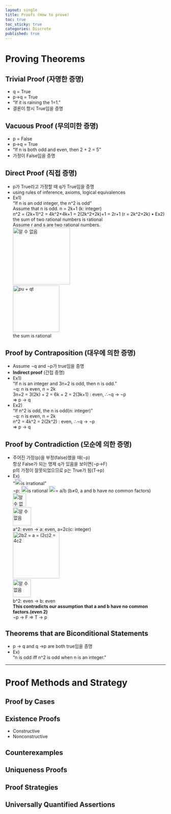 ```yaml
---
layout: single
title: Proofs (How to prove)
toc: true
toc_sticky: true
categories: Discrete
published: true
---
```



# Proving Theorems
## Trivial Proof (자명한 증명)
* q = True
* p→q = True
* “If it is raining the 1=1.”
* 결론이 항시 True임을 증명

## Vacuous Proof (무의미한 증명)
* p = False
* p→q = True
* “If n is both odd and even, then 2 + 2 = 5”
* 가정이 False임을 증명

## Direct Proof (직접 증명)
* p가 True라고 가정할 때 q가 True임을 증명
* using rules of inference, axioms, logical equivalences
* Ex1)<br/>
    “If n is an odd integer, the n^2 is odd”<br/>
    Assume that n is odd. n = 2k+1 (k: integer)<br/>
    n^2 = (2k+1)^2 = 4k^2+4k+1 = 2(2k^2+2k)+1 = 2r+1 (r = 2k^2+2k)
	•	Ex2)<br/>
    the sum of two rational numbers is rational<br/>
    Assume r and s are two rational numbers.<br/>
    <img width="179" alt="알 수 없음" src="https://user-images.githubusercontent.com/63464299/191149842-248f15c6-307a-4f69-913b-4bf70593fcc5.png"><br/>
    <img width="146" alt="pu + qt" src="https://user-images.githubusercontent.com/63464299/191149865-e863b272-b10c-4f11-8762-e9b386ec9b43.png"><br/>
    the sum is rational

## Proof by Contraposition (대우에 의한 증명)
* Assume ¬q and ¬p가 true임을 증명
* **Indirect proof** (간접 증명)
* Ex1)<br/>
    “If n is an integer and 3n+2 is odd, then n is odd.”<br/>
    ¬q: n is even, n = 2k<br/>
    3n+2 = 3(2k) + 2 = 6k + 2 = 2(3k+1) : even,  ∴¬q → ¬p<br/>
    => p → q 
* Ex2)<br/>
    “If n^2 is odd, the n is odd(n: integer)”<br/>
    ¬q: n is even, n = 2k<br/>
    n^2 = 4k^2 = 2(2k^2) : even,  ∴¬q → ¬p<br/>
    => p → q

## Proof by Contradiction (모순에 의한 증명)
* 주어진 가정(p)을 부정(false)했을 때(¬p)<br/>
  항상 False가 되는 명제 q가 있음을 보이면(¬p→F)<br/>
  p의 가정이 잘못되었으므로 p는 True가 됨(T→p)
* Ex)<br/>
  “<img width="20" alt="알 수 없음" src="https://user-images.githubusercontent.com/63464299/191149959-698152c7-d217-4459-93a9-61a645955167.png">is irrational”<br/>
  ¬p: <img width="20" alt="알 수 없음" src="https://user-images.githubusercontent.com/63464299/191149982-9736cc84-da53-42b3-ae4b-7a3f365d3205.png">is rational 
  <img width="20" alt="알 수 없음" src="https://user-images.githubusercontent.com/63464299/191149982-9736cc84-da53-42b3-ae4b-7a3f365d3205.png">= a/b (b≠0, a and b have no common factors)<br/>
  <img width="41" alt="알 수 없음" src="https://user-images.githubusercontent.com/63464299/191150104-e4ac5816-f6ff-4b47-bea7-9f53e40a933a.png"><br/>
  <img width="57" alt="알 수 없음" src="https://user-images.githubusercontent.com/63464299/191150136-55c0108c-af83-4904-9b18-987d31f26e3c.png"><br/>
  a^2: even → a: even, a=2c(c: integer)<br/>
  <img width="146" alt="2b2 = a = (2c)2 = 4c2" src="https://user-images.githubusercontent.com/63464299/191150177-5bda1aff-cc56-451a-adbc-b288c060769c.png"><br/>
  <img width="56" alt="알 수 없음" src="https://user-images.githubusercontent.com/63464299/191150199-ecc1c7a5-64e6-4124-bb41-9cf3e4f2714e.png"><br/>
  b^2: even → b: even<br/>
  **This contradicts our assumption that a and b have no common factors.(even 2)**<br/>
  ¬p → F => T → p

## Theorems that are Biconditional Statements
* p → q and q →p are both true임을 증명
* Ex)<br/>
    “n is odd iff n^2 is odd when n is an integer.”

----------

# Proof Methods and Strategy
## Proof by Cases

## Existence Proofs
* Constructive
* Nonconstructive

## Counterexamples

## Uniqueness Proofs

## Proof Strategies

## Universally Quantified Assertions


